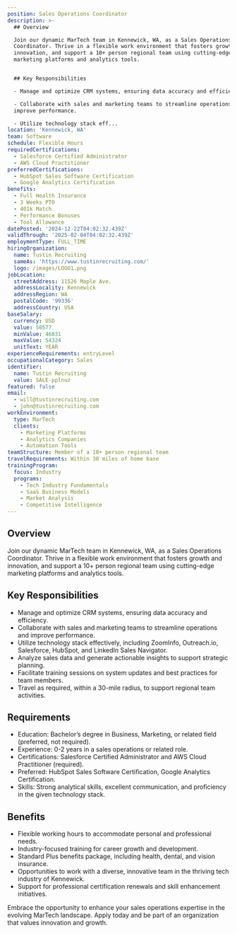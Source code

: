 ```yaml
---
position: Sales Operations Coordinator
description: >-
  ## Overview  

  Join our dynamic MarTech team in Kennewick, WA, as a Sales Operations
  Coordinator. Thrive in a flexible work environment that fosters growth and
  innovation, and support a 10+ person regional team using cutting-edge
  marketing platforms and analytics tools.


  ## Key Responsibilities  

  - Manage and optimize CRM systems, ensuring data accuracy and efficiency.  

  - Collaborate with sales and marketing teams to streamline operations and
  improve performance.  

  - Utilize technology stack eff...
location: 'Kennewick, WA'
team: Software
schedule: Flexible Hours
requiredCertifications:
  - Salesforce Certified Administrator
  - AWS Cloud Practitioner
preferredCertifications:
  - HubSpot Sales Software Certification
  - Google Analytics Certification
benefits:
  - Full Health Insurance
  - 3 Weeks PTO
  - 401k Match
  - Performance Bonuses
  - Tool Allowance
datePosted: '2024-12-22T04:02:32.439Z'
validThrough: '2025-02-04T04:02:32.439Z'
employmentType: FULL_TIME
hiringOrganization:
  name: Tustin Recruiting
  sameAs: 'https://www.tustinrecruiting.com/'
  logo: /images/LOGO1.png
jobLocation:
  streetAddress: 11526 Maple Ave.
  addressLocality: Kennewick
  addressRegion: WA
  postalCode: '99336'
  addressCountry: USA
baseSalary:
  currency: USD
  value: 50577
  minValue: 46831
  maxValue: 54324
  unitText: YEAR
experienceRequirements: entryLevel
occupationalCategory: Sales
identifier:
  name: Tustin Recruiting
  value: SALE-pplnuz
featured: false
email:
  - will@tustinrecruiting.com
  - john@tustinrecruiting.com
workEnvironment:
  type: MarTech
  clients:
    - Marketing Platforms
    - Analytics Companies
    - Automation Tools
teamStructure: Member of a 10+ person regional team
travelRequirements: Within 30 miles of home base
trainingProgram:
  focus: Industry
  programs:
    - Tech Industry Fundamentals
    - SaaS Business Models
    - Market Analysis
    - Competitive Intelligence
---
```




## Overview  
Join our dynamic MarTech team in Kennewick, WA, as a Sales Operations Coordinator. Thrive in a flexible work environment that fosters growth and innovation, and support a 10+ person regional team using cutting-edge marketing platforms and analytics tools.

## Key Responsibilities  
- Manage and optimize CRM systems, ensuring data accuracy and efficiency.  
- Collaborate with sales and marketing teams to streamline operations and improve performance.  
- Utilize technology stack effectively, including ZoomInfo, Outreach.io, Salesforce, HubSpot, and LinkedIn Sales Navigator.  
- Analyze sales data and generate actionable insights to support strategic planning.  
- Facilitate training sessions on system updates and best practices for team members.  
- Travel as required, within a 30-mile radius, to support regional team activities.  

## Requirements  
- Education: Bachelor’s degree in Business, Marketing, or related field (preferred, not required).  
- Experience: 0-2 years in a sales operations or related role.  
- Certifications: Salesforce Certified Administrator and AWS Cloud Practitioner (required).  
- Preferred: HubSpot Sales Software Certification, Google Analytics Certification.  
- Skills: Strong analytical skills, excellent communication, and proficiency in the given technology stack.  

## Benefits  
- Flexible working hours to accommodate personal and professional needs.  
- Industry-focused training for career growth and development.  
- Standard Plus benefits package, including health, dental, and vision insurance.  
- Opportunities to work with a diverse, innovative team in the thriving tech industry of Kennewick.  
- Support for professional certification renewals and skill enhancement initiatives.  

Embrace the opportunity to enhance your sales operations expertise in the evolving MarTech landscape. Apply today and be part of an organization that values innovation and growth.
